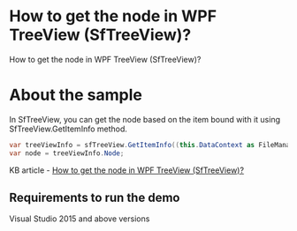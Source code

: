 # How to get the node in WPF TreeView (SfTreeView)?

How to get the node in WPF TreeView (SfTreeView)?

# About the sample

In SfTreeView, you can get the node based on the item bound with it using SfTreeView.GetItemInfo method.

```c#
var treeViewInfo = sfTreeView.GetItemInfo((this.DataContext as FileManagerViewModel).ImageNodeInfo.FirstOrDefault(x => x.ItemName == "Documents"));
var node = treeViewInfo.Node;
```

KB article - [How to get the node in WPF TreeView (SfTreeView)?](https://www.syncfusion.com/kb/11991/how-to-get-the-node-in-wpf-treeview-sftreeview)

## Requirements to run the demo
 Visual Studio 2015 and above versions
